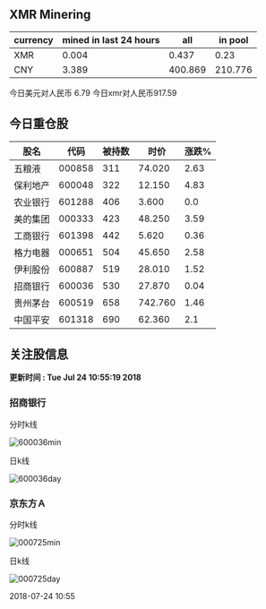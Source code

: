 ## XMR Minering

|currency|mined in last 24 hours|all|in pool|
|---|---|---|---|
|XMR|0.004|0.437|0.23|
|CNY|3.389|400.869|210.776|

今日美元对人民币 6.79	今日xmr对人民币917.59


## 今日重仓股 

|股名|代码|被持数|时价|涨跌%|
|---|---|---|---|---|
|五粮液|000858|311|74.020|2.63|
|保利地产|600048|322|12.150|4.83|
|农业银行|601288|406|3.600|0.0|
|美的集团|000333|423|48.250|3.59|
|工商银行|601398|442|5.620|0.36|
|格力电器|000651|504|45.650|2.58|
|伊利股份|600887|519|28.010|1.52|
|招商银行|600036|530|27.870|0.04|
|贵州茅台|600519|658|742.760|1.46|
|中国平安|601318|690|62.360|2.1|

## 关注股信息
**更新时间 : Tue Jul 24 10:55:19 2018**
### 招商银行 
分时k线

![600036min](http://image.sinajs.cn/newchart/min/n/sh600036.gif)

日k线

![600036day](http://image.sinajs.cn/newchart/daily/n/sh600036.gif)

### 京东方Ａ 
分时k线

![000725min](http://image.sinajs.cn/newchart/min/n/sz000725.gif)

日k线

![000725day](http://image.sinajs.cn/newchart/daily/n/sz000725.gif)

2018-07-24 10:55